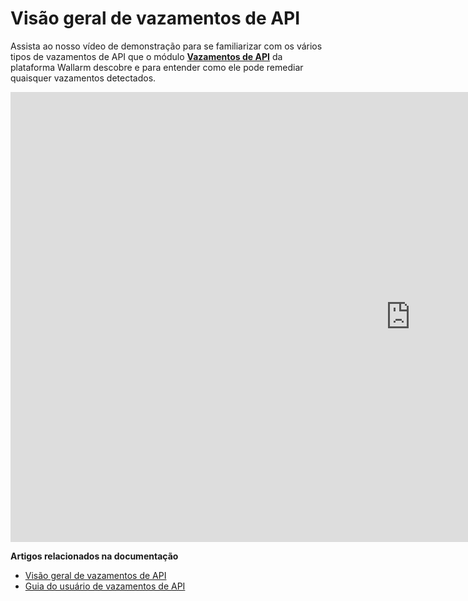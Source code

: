 # Visão geral de vazamentos de API

Assista ao nosso vídeo de demonstração para se familiarizar com os vários tipos de vazamentos de API que o módulo [**Vazamentos de API**](../about-wallarm/api-leaks.md) da plataforma Wallarm descobre e para entender como ele pode remediar quaisquer vazamentos detectados.

<div class="video-wrapper">
  <iframe width="1280" height="720" src="https://www.youtube.com/embed/Xfezb0WdNMY" frameborder="0" allow="accelerometer; autoplay; encrypted-media; gyroscope; picture-in-picture" allowfullscreen></iframe>
</div>

**Artigos relacionados na documentação**

* [Visão geral de vazamentos de API](../about-wallarm/api-leaks.md)
* [Guia do usuário de vazamentos de API](../user-guides/api-leaks.md)